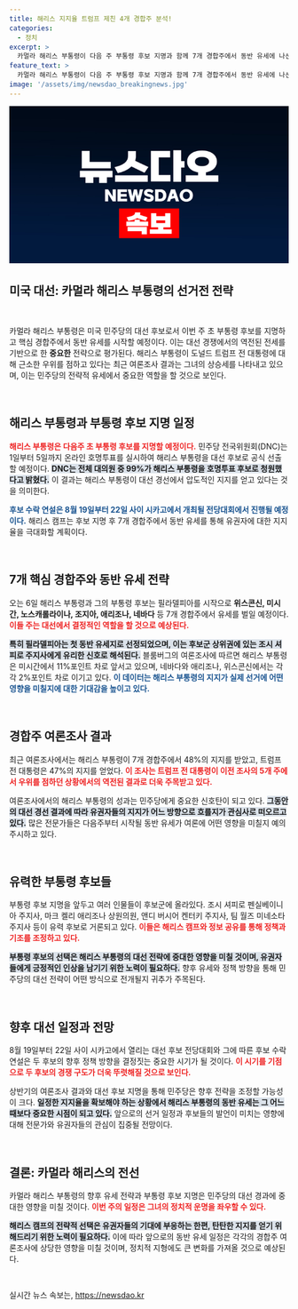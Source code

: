 ```yaml
---
title: 해리스 지지율 트럼프 제친 4개 경합주 분석!
categories:
  - 정치
excerpt: >
  카멀라 해리스 부통령이 다음 주 부통령 후보 지명과 함께 7개 경합주에서 동반 유세에 나선다. 여론조사에 따르면 해리스는 도널드 트럼프 전 대통령을 근소하게 앞서며 상승세를 이어가고 있다.
feature_text: >
  카멀라 해리스 부통령이 다음 주 부통령 후보 지명과 함께 7개 경합주에서 동반 유세에 나선다. 여론조사에 따르면 해리스는 도널드 트럼프 전 대통령을 근소하게 앞서며 상승세를 이어가고 있다.
image: '/assets/img/newsdao_breakingnews.jpg'
---
```


<p><img src="/assets/img/newsdao_breakingnews.jpg" alt="ranknews 속보" /></p>

<h2 data-ke-size="size48">미국 대선: 카멀라 해리스 부통령의 선거전 전략</h2>

<p data-ke-size="size16">&nbsp;</p>

<p>카멀라 해리스 부통령은 미국 민주당의 대선 후보로서 이번 주 초 부통령 후보를 지명하고 핵심 경합주에서 동반 유세를 시작할 예정이다. 이는 대선 경쟁에서의 역전된 전세를 기반으로 한 <strong>중요한</strong> 전략으로 평가된다. 해리스 부통령이 도널드 트럼프 전 대통령에 대해 근소한 우위를 점하고 있다는 최근 여론조사 결과는 그녀의 상승세를 나타내고 있으며, 이는 민주당의 전략적 유세에서 중요한 역할을 할 것으로 보인다. </p>

<p data-ke-size="size16">&nbsp;</p>

<h2 data-ke-size="size26">해리스 부통령과 부통령 후보 지명 일정</h2>

<p><b><span style="color: #ee2323;">해리스 부통령은 다음주 초 부통령 후보를 지명할 예정이다.</span></b> 민주당 전국위원회(DNC)는 1일부터 5일까지 온라인 호명투표를 실시하여 해리스 부통령을 대선 후보로 공식 선출할 예정이다. <b><span style="background-color: #21538527;">DNC는 전체 대의원 중 99%가 해리스 부통령을 호명투표 후보로 청원했다고 밝혔다.</span></b> 이 결과는 해리스 부통령이 대선 경선에서 압도적인 지지를 얻고 있다는 것을 의미한다. </p>

<p><b><span style="color: #1a5490;">후보 수락 연설은 8월 19일부터 22일 사이 시카고에서 개최될 전당대회에서 진행될 예정이다.</span></b> 해리스 캠프는 후보 지명 후 7개 경합주에서 동반 유세를 통해 유권자에 대한 지지율을 극대화할 계획이다.</p>

<p data-ke-size="size16">&nbsp;</p>

<h2 data-ke-size="size26">7개 핵심 경합주와 동반 유세 전략</h2>

<p>오는 6일 해리스 부통령과 그의 부통령 후보는 필라델피아를 시작으로 <strong>위스콘신, 미시간, 노스캐롤라이나, 조지아, 애리조나, 네바다</strong> 등 7개 경합주에서 유세를 벌일 예정이다. <b><span style="color: #ee2323;">이들 주는 대선에서 결정적인 역할을 할 것으로 예상된다.</span></b> </p>

<p><b><span style="background-color: #21538527;">특히 필라델피아는 첫 동반 유세지로 선정되었으며, 이는 후보군 상위권에 있는 조시 셔피로 주지사에게 유리한 신호로 해석된다.</span></b> 블룸버그의 여론조사에 따르면 해리스 부통령은 미시간에서 11%포인트 차로 앞서고 있으며, 네바다와 애리조나, 위스콘신에서는 각각 2%포인트 차로 이기고 있다. <b><span style="color: #1a5490;">이 데이터는 해리스 부통령의 지지가 실제 선거에 어떤 영향을 미칠지에 대한 기대감을 높이고 있다.</span></b></p>

<p data-ke-size="size16">&nbsp;</p>

<h2 data-ke-size="size26">경합주 여론조사 결과</h2>

<p>최근 여론조사에서는 해리스 부통령이 7개 경합주에서 48%의 지지를 받았고, 트럼프 전 대통령은 47%의 지지를 얻었다. <b><span style="color: #ee2323;">이 조사는 트럼프 전 대통령이 이전 조사의 5개 주에서 우위를 점하던 상황에서의 역전된 결과로 더욱 주목받고 있다.</span></b> </p>

<p>여론조사에서의 해리스 부통령의 성과는 민주당에게 중요한 신호탄이 되고 있다. <b><span style="background-color: #21538527;">그동안의 대선 경선 결과에 따라 유권자들의 지지가 어느 방향으로 흐를지가 관심사로 떠오르고 있다.</span></b> 많은 전문가들은 다음주부터 시작될 동반 유세가 여론에 어떤 영향을 미칠지 예의주시하고 있다.</p>

<p data-ke-size="size16">&nbsp;</p>

<h2 data-ke-size="size26">유력한 부통령 후보들</h2>

<p>부통령 후보 지명을 앞두고 여러 인물들이 후보군에 올라있다. 조시 셔피로 펜실베이니아 주지사, 마크 켈리 애리조나 상원의원, 앤디 버시어 켄터키 주지사, 팀 월즈 미네소타 주지사 등이 유력 후보로 거론되고 있다. <b><span style="color: #ee2323;">이들은 해리스 캠프와 정보 공유를 통해 정책과 기조를 조정하고 있다.</span></b></p>

<p><b><span style="background-color: #21538527;">부통령 후보의 선택은 해리스 부통령의 대선 전략에 중대한 영향을 미칠 것이며, 유권자들에게 긍정적인 인상을 남기기 위한 노력이 필요하다.</span></b> 향후 유세와 정책 방향을 통해 민주당의 대선 전략이 어떤 방식으로 전개될지 귀추가 주목된다.</p>

<p data-ke-size="size16">&nbsp;</p>

<h2 data-ke-size="size26">향후 대선 일정과 전망</h2>

<p>8월 19일부터 22일 사이 시카고에서 열리는 대선 후보 전당대회와 그에 따른 후보 수락 연설은 두 후보의 향후 정책 방향을 결정짓는 중요한 시기가 될 것이다. <b><span style="color: #ee2323;">이 시기를 기점으로 두 후보의 경쟁 구도가 더욱 뚜렷해질 것으로 보인다.</span></b></p>

<p>상반기의 여론조사 결과와 대선 후보 지명을 통해 민주당은 향후 전략을 조정할 가능성이 크다. <b><span style="background-color: #21538527;">일정한 지지율을 확보해야 하는 상황에서 해리스 부통령의 동반 유세는 그 어느 때보다 중요한 시점이 되고 있다.</span></b> 앞으로의 선거 일정과 후보들의 발언이 미치는 영향에 대해 전문가와 유권자들의 관심이 집중될 전망이다.</p>

<p data-ke-size="size16">&nbsp;</p>

<h2 data-ke-size="size26">결론: 카멀라 해리스의 전선</h2>

<p>카멀라 해리스 부통령의 향후 유세 전략과 부통령 후보 지명은 민주당의 대선 경과에 중대한 영향을 미칠 것이다. <b><span style="color: #ee2323;">이번 주의 일정은 그녀의 정치적 운명을 좌우할 수 있다.</span></b></p>

<p><b><span style="background-color: #21538527;">해리스 캠프의 전략적 선택은 유권자들의 기대에 부응하는 한편, 탄탄한 지지를 얻기 위해드리기 위한 노력이 필요하다.</span></b> 이에 따라 앞으로의 동반 유세 일정은 각각의 경합주 여론조사에 상당한 영향을 미칠 것이며, 정치적 지형에도 큰 변화를 가져올 것으로 예상된다. </p>

<p data-ke-size="size16">&nbsp;</p>
실시간 뉴스 속보는, <a href="https://newsdao.kr" rel="dofollow">https://newsdao.kr</a>


